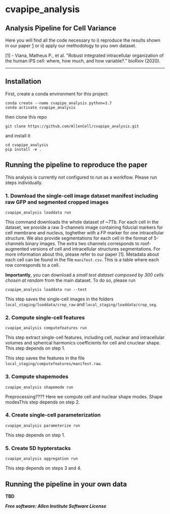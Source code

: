 # cvapipe_analysis

## Analysis Pipeline for Cell Variance

Here you will find all the code necessary to i) reproduce the results shown in our paper [1](https://www.biorxiv.org/content/10.1101/2020.12.08.415562v1) or ii) apply our methodology to you own dataset.

[1] - Viana, Matheus P., et al. "Robust integrated intracellular organization of the human iPS cell: where, how much, and how variable?." bioRxiv (2020).

---

## Installation

First, create a conda environment for this project:

```
conda create --name cvapipe_analysis python=3.7
conda activate cvapipe_analysis
```

then clone this repo

```
git clone https://github.com/AllenCell/cvapipe_analysis.git
```

and install it

```
cd cvapipe_analysis
pip install -e .
```

## Running the pipeline to reproduce the paper

This analysis is currently not configured to run as a workflow. Please run steps individually.

### 1. Download the single-cell image dataset manifest including raw GFP and segmented cropped images
```
cvapipe_analysis loaddata run
```

This command downloads the whole dataset of ~7Tb. For each cell in the dataset, we provide a raw 3-channels image containing fiducial markers for cell membrane and nucleus, toghether with a FP marker for one intracellular structure. We also provide segmentations for each cell in the format of 5-channels binary images. The extra two channels corresponds to roof-augmented versions of cell and intracellular structures segmentations. For more information about this, please refer to our paper [1]. Metadata about each cell can be found in the file `manifest.csv`. This is a table where each row corresponds to a cell.

**Importantly**, you can download a *small test dataset composed by 300 cells chosen at random* from the main dataset. To do so, please run

```
cvapipe_analysis loaddata run --test
```

This step saves the single-cell images in the folders `local_staging/loaddata/crop_raw` and `local_staging/loaddata/crop_seg`.

### 2. Compute single-cell features
```
cvapipe_analysis computefeatures run
```

This step extract single-cell features, including cell, nuclear and intracellular volumes and spherical harmonics coefficients for cell and cnuclear shape. This step depends on step 1.

This step saves the features in the file `local_staging/computefeatures/manifest.raw`.

### 3. Compute shapemodes
```
cvapipe_analysis shapemode run
```

Preprocessing???? Here we compute cell and nuclear shape modes. Shape modesThis step depends on step 2.

### 4. Create single-cell parameterization
```
cvapipe_analysis parameterize run
```

This step depends on step 1.

### 5. Create 5D hypterstacks
```
cvapipe_analysis aggregation run
```

This step depends on steps 3 and 4.

## Running the pipeline in your own data

**TBD**

***Free software: Allen Institute Software License***

